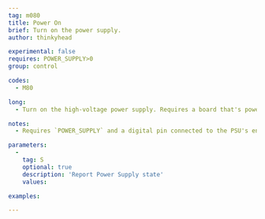 ```yaml
---
tag: m080
title: Power On
brief: Turn on the power supply.
author: thinkyhead

experimental: false
requires: POWER_SUPPLY>0
group: control

codes:
  - M80

long:
  - Turn on the high-voltage power supply. Requires a board that's powered from USB or another 5V source.

notes:
  - Requires `POWER_SUPPLY` and a digital pin connected to the PSU's enable pin.

parameters:
  -
    tag: S
    optional: true
    description: 'Report Power Supply state'
    values:

examples:

---
```


